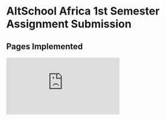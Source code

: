 # AltSchool Africa 1st Semester Assignment Submission

## Pages Implemented

<a href="">![Index Page](https://altschool-1.onrender.com/index.html)</a>
